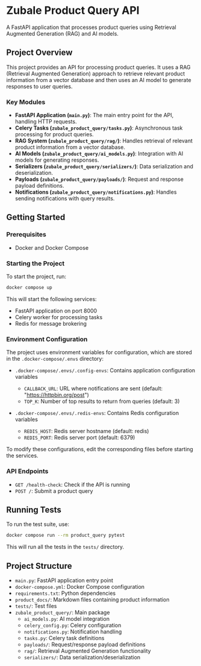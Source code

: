 # Zubale Product Query API

A FastAPI application that processes product queries using Retrieval Augmented Generation (RAG) and AI models.

## Project Overview

This project provides an API for processing product queries. It uses a RAG (Retrieval Augmented Generation) approach to retrieve relevant product information from a vector database and then uses an AI model to generate responses to user queries.

### Key Modules

- **FastAPI Application (`main.py`)**: The main entry point for the API, handling HTTP requests.
- **Celery Tasks (`zubale_product_query/tasks.py`)**: Asynchronous task processing for product queries.
- **RAG System (`zubale_product_query/rag/`)**: Handles retrieval of relevant product information from a vector database.
- **AI Models (`zubale_product_query/ai_models.py`)**: Integration with AI models for generating responses.
- **Serializers (`zubale_product_query/serializers/`)**: Data serialization and deserialization.
- **Payloads (`zubale_product_query/payloads/`)**: Request and response payload definitions.
- **Notifications (`zubale_product_query/notifications.py`)**: Handles sending notifications with query results.

## Getting Started

### Prerequisites

- Docker and Docker Compose

### Starting the Project

To start the project, run:

```bash
docker compose up
```

This will start the following services:
- FastAPI application on port 8000
- Celery worker for processing tasks
- Redis for message brokering

### Environment Configuration

The project uses environment variables for configuration, which are stored in the `.docker-compose/.envs` directory:

- `.docker-compose/.envs/.config-envs`: Contains application configuration variables
  - `CALLBACK_URL`: URL where notifications are sent (default: "https://httpbin.org/post")
  - `TOP_K`: Number of top results to return from queries (default: 3)

- `.docker-compose/.envs/.redis-envs`: Contains Redis configuration variables
  - `REDIS_HOST`: Redis server hostname (default: redis)
  - `REDIS_PORT`: Redis server port (default: 6379)

To modify these configurations, edit the corresponding files before starting the services.

### API Endpoints

- `GET /health-check`: Check if the API is running
- `POST /`: Submit a product query

## Running Tests

To run the test suite, use:

```bash
docker compose run --rm product_query pytest
```

This will run all the tests in the `tests/` directory.

## Project Structure

- `main.py`: FastAPI application entry point
- `docker-compose.yml`: Docker Compose configuration
- `requirements.txt`: Python dependencies
- `product_docs/`: Markdown files containing product information
- `tests/`: Test files
- `zubale_product_query/`: Main package
  - `ai_models.py`: AI model integration
  - `celery_config.py`: Celery configuration
  - `notifications.py`: Notification handling
  - `tasks.py`: Celery task definitions
  - `payloads/`: Request/response payload definitions
  - `rag/`: Retrieval Augmented Generation functionality
  - `serializers/`: Data serialization/deserialization
